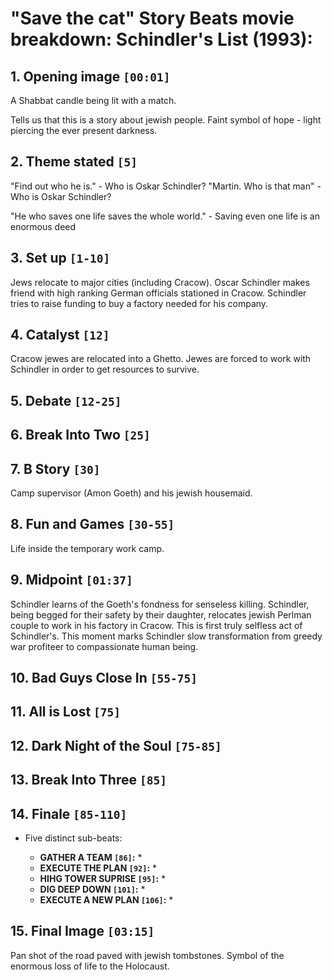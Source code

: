# "Save the cat" Story Beats movie breakdown: Schindler's List (1993):

## 1. **Opening image `[00:01]`**

A Shabbat candle being lit with a match.

Tells us that this is a story about jewish people. Faint symbol of hope - light piercing the ever present darkness.

## 2. **Theme stated `[5]`**

"Find out who he is." - Who is Oskar Schindler?
"Martin. Who is that man" - Who is Oskar Schindler?

"He who saves one life saves the whole world." - Saving even one life is an enormous deed

## 3. **Set up `[1-10]`**

Jews relocate to major cities (including Cracow). Oscar Schindler makes friend with high ranking German officials stationed in Cracow. Schindler tries to raise funding to buy a factory needed for his company.

## 4. **Catalyst `[12]`**

Cracow jewes are relocated into a Ghetto. Jewes are forced to work with Schindler in order to get resources to survive.

## 5. **Debate `[12-25]`**



## 6. **Break Into Two `[25]`**



## 7. **B Story `[30]`**

Camp supervisor (Amon Goeth) and his jewish housemaid.

## 8. **Fun and Games `[30-55]`**

Life inside the temporary work camp.

## 9. **Midpoint `[01:37]`**

Schindler learns of the Goeth's fondness for senseless killing.
Schindler, being begged for their safety by their daughter, relocates jewish Perlman couple to work in his factory in Cracow. This is first truly selfless act of Schindler's. This moment marks Schindler slow transformation from greedy war profiteer to compassionate human being.

## 10. **Bad Guys Close In `[55-75]`**



## 11. **All is Lost `[75]`**


## 12. **Dark Night of the Soul `[75-85]`**


## 13. **Break Into Three `[85]`**


## 14. **Finale `[85-110]`**

* Five distinct sub-beats:

  * **GATHER A TEAM `[86]`:**
    * 
  * **EXECUTE THE PLAN `[92]`:** 
    * 
  * **HIHG TOWER SUPRISE `[95]`:**
    * 
  * **DIG DEEP DOWN `[101]`:**
    * 
  * **EXECUTE A NEW PLAN `[106]`:**
    * 

## 15. **Final Image `[03:15]`**

Pan shot of the road paved with jewish tombstones. Symbol of the enormous loss of life to the Holocaust.